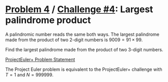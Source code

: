 [Problem 4](https://projecteuler.net/problem=4) /
[Challenge #4](https://www.hackerrank.com/contests/projecteuler/challenges/euler004/problem):
Largest palindrome product
==========================

A palindromic number reads the same both ways. The largest palindrome made from
the product of two $2$-digit numbers is $9009 = 91 \times 99$.

Find the largest palindrome made from the product of two $3$-digit numbers.

[ProjectEuler+ Problem Statement](ProjectEuler%2B%20Challenge%20%234%20Problem%20Statement.pdf)

The Project Euler problem is equivalent to the ProjectEuler+ challenge with
$T = 1$ and $N = 999999$.
